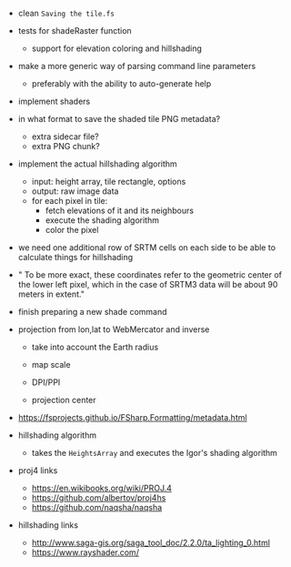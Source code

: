 ﻿- clean `Saving the tile.fs`
- tests for shadeRaster function 
     - support for elevation coloring and hillshading
- make a more generic way of parsing command line parameters
    - preferably with the ability to auto-generate help
- implement shaders

- in what format to save the shaded tile PNG metadata?  
    - extra sidecar file?
    - extra PNG chunk?

- implement the actual hillshading algorithm
    - input: height array, tile rectangle, options
    - output: raw image data
    - for each pixel in tile:
        - fetch elevations of it and its neighbours
        - execute the shading algorithm
        - color the pixel

- we need one additional row of SRTM cells on each side to be able to calculate things for hillshading

- " To be more exact, these
coordinates refer to the geometric center of the lower left pixel, which in the case of SRTM3 data will be about 90 meters in extent."

- finish preparing a new shade command

- projection from lon,lat to WebMercator and inverse
    - take into account the Earth radius
    
    - map scale
    - DPI/PPI
    - projection center

- https://fsprojects.github.io/FSharp.Formatting/metadata.html

- hillshading algorithm
    - takes the `HeightsArray` and executes the Igor's shading algorithm

- proj4 links
    - https://en.wikibooks.org/wiki/PROJ.4
    - https://github.com/albertov/proj4hs
    - https://github.com/naqsha/naqsha
- hillshading links
    - http://www.saga-gis.org/saga_tool_doc/2.2.0/ta_lighting_0.html
    - https://www.rayshader.com/
